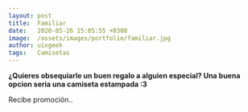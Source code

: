 ```yaml
---
layout: post
title:  Familiar
date:   2020-05-26 15:05:55 +0300
image:  /assets/images/portfolio/familiar.jpg
author: uixgeek
tags:   Camisetas
---
```


**¿Quieres obsequiarle un buen regalo a alguien especial? Una buena opcion seria una camiseta estampada :3**

Recibe promoción..
